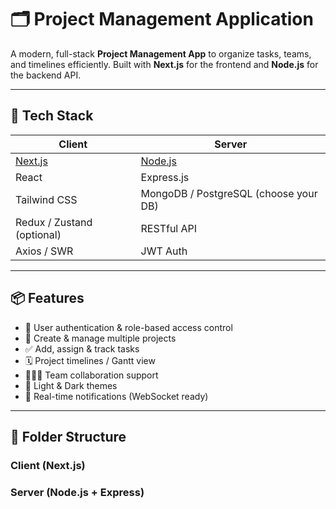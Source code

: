 # 🗂️ Project Management Application

A modern, full-stack **Project Management App** to organize tasks, teams, and timelines efficiently. Built with **Next.js** for the frontend and **Node.js** for the backend API.

---

## 🚀 Tech Stack

| Client                     | Server                  |
|---------------------------|-------------------------|
| [Next.js](https://nextjs.org) | [Node.js](https://nodejs.org)        |
| React                     | Express.js              |
| Tailwind CSS              | MongoDB / PostgreSQL (choose your DB) |
| Redux / Zustand (optional) | RESTful API             |
| Axios / SWR               | JWT Auth                |

---

## 📦 Features

- 🔐 User authentication & role-based access control
- 📁 Create & manage multiple projects
- ✅ Add, assign & track tasks
- 🗓️ Project timelines / Gantt view
- 🧑‍🤝‍🧑 Team collaboration support
- 🌙 Light & Dark themes
- 🔔 Real-time notifications (WebSocket ready)
<!-- - 📊 Dashboard with analytics -->

---

## 🧱 Folder Structure

### Client (Next.js)

### Server (Node.js + Express)

